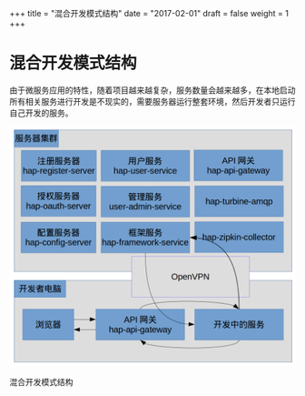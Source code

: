 +++
title = "混合开发模式结构"
date = "2017-02-01"
draft = false
weight = 1
+++

# 混合开发模式结构

由于微服务应用的特性，随着项目越来越复杂，服务数量会越来越多，在本地启动所有相关服务进行开发是不现实的，需要服务器运行整套环境，然后开发者只运行自己开发的服务。

![](./images/mixing-develop-structure.png)

混合开发模式结构